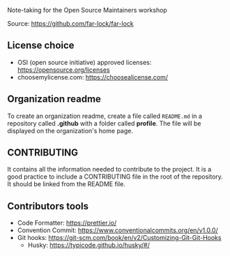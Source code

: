 Note-taking for the Open Source Maintainers workshop

Source: https://github.com/far-lock/far-lock

## License choice

- OSI (open source initiative) approved licenses: https://opensource.org/licenses
- choosemylicense.com: https://choosealicense.com/

## Organization readme

To create an organization readme, create a file called `README.md` in a repository called **.github** with a folder called **profile**. The file will be displayed on the organization's home page.

## CONTRIBUTING

It contains all the information needed to contribute to the project. It is a good practice to include a CONTRIBUTING file in the root of the repository. It should be linked from the README file.

## Contributors tools

- Code Formatter: https://prettier.io/
- Convention Commit: https://www.conventionalcommits.org/en/v1.0.0/
- Git hooks: https://git-scm.com/book/en/v2/Customizing-Git-Git-Hooks
  - Husky: https://typicode.github.io/husky/#/
